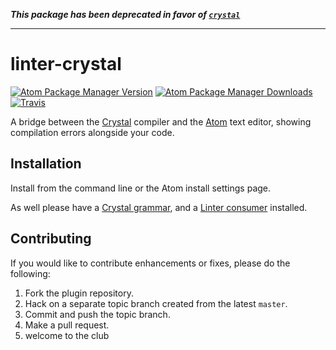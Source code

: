 ***This package has been deprecated in favor of [`crystal`](https://atom.io/packages/crystal)***

---

linter-crystal
==============
[![Atom Package Manager Version](https://img.shields.io/apm/v/linter-crystal.svg?maxAge=2592000?style=flat-square)](https://atom.io/packages/linter-crystal)
[![Atom Package Manager Downloads](https://img.shields.io/apm/dm/linter-crystal.svg?maxAge=2592000?style=flat-square)](https://atom.io/packages/linter-crystal)
[![Travis](https://img.shields.io/travis/atom-crystal/linter-crystal/master.svg?maxAge=2592000?style=flat-square)](https://travis-ci.org/atom-crystal/linter-crystal)

A bridge between the [Crystal](http://crystal-lang.org/) compiler and the [Atom](https://atom.io/) text editor, showing compilation errors alongside your code.

## Installation

Install from the command line or the Atom install settings page.

As well please have a [Crystal grammar](https://atom.io/packages/language-crystal-actual), and a [Linter consumer](http://atomlinter.github.io/#consumers) installed.

## Contributing
If you would like to contribute enhancements or fixes, please do the following:

1. Fork the plugin repository.
1. Hack on a separate topic branch created from the latest `master`.
1. Commit and push the topic branch.
1. Make a pull request.
1. welcome to the club

